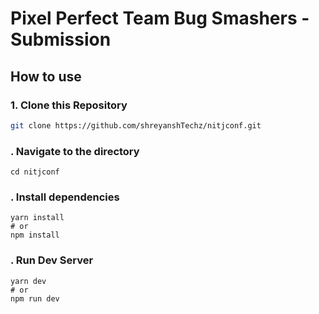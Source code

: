 <p align="center">
 </a> 
 <br>
 <br>
</p>

# Pixel Perfect Team Bug Smashers - Submission

## How to use
### 1\. Clone this Repository

```bash
git clone https://github.com/shreyanshTechz/nitjconf.git
```

### \. Navigate to the directory

```
cd nitjconf
```

### . Install dependencies

```
yarn install
# or
npm install
```

### . Run Dev Server

```
yarn dev
# or
npm run dev
```
